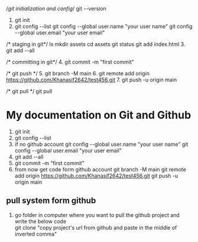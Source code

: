 

/*git initialization and config*/
git --version
1. git init
2. git config --list
git config --global user.name "your user name"
git config --global user.email "your user email"

/* staging in git*/
ls
mkdir assets
cd assets
git status
git add index.html
3. git add --all

/* committing in git*/
4. git commit -m "first commit"

/* git push */
5. git branch -M main
6. git remote add origin https://github.com/Khanasif2642/test456.git
7. git push -u origin main

/* git pull */
git pull




# My documentation on Git and Github

1. git init
2. git config --list
3.  if no github account 
	git config --global user.name "your user name"
	git config --global user.email "your user email"
4. git add --all
5. git commit -m "first commit"
6. from now get code form github account 
	 git branch -M main
	 git remote add origin https://github.com/Khanasif2642/test456.git
	 git push -u origin main
## pull system form github

1. go folder in computer where you want to pull the github project and write the below code  
git clone "copy project's url from github and paste in the middle of inverted comma"

